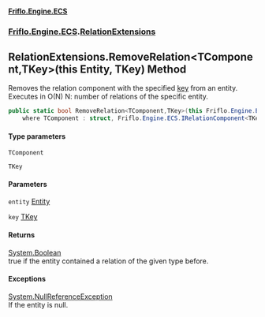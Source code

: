 #### [Friflo.Engine.ECS](index.md 'index')
### [Friflo.Engine.ECS](Friflo.Engine.ECS.md 'Friflo.Engine.ECS').[RelationExtensions](RelationExtensions.md 'Friflo.Engine.ECS.RelationExtensions')

## RelationExtensions.RemoveRelation<TComponent,TKey>(this Entity, TKey) Method

Removes the relation component with the specified [key](RelationExtensions.RemoveRelation_TComponent,TKey_(thisEntity,TKey).md#Friflo.Engine.ECS.RelationExtensions.RemoveRelation_TComponent,TKey_(thisFriflo.Engine.ECS.Entity,TKey).key 'Friflo.Engine.ECS.RelationExtensions.RemoveRelation<TComponent,TKey>(this Friflo.Engine.ECS.Entity, TKey).key') from an entity.<br/>
Executes in O(N) N: number of relations of the specific entity.

```csharp
public static bool RemoveRelation<TComponent,TKey>(this Friflo.Engine.ECS.Entity entity, TKey key)
    where TComponent : struct, Friflo.Engine.ECS.IRelationComponent<TKey>, System.ValueType, System.ValueType;
```
#### Type parameters

<a name='Friflo.Engine.ECS.RelationExtensions.RemoveRelation_TComponent,TKey_(thisFriflo.Engine.ECS.Entity,TKey).TComponent'></a>

`TComponent`

<a name='Friflo.Engine.ECS.RelationExtensions.RemoveRelation_TComponent,TKey_(thisFriflo.Engine.ECS.Entity,TKey).TKey'></a>

`TKey`
#### Parameters

<a name='Friflo.Engine.ECS.RelationExtensions.RemoveRelation_TComponent,TKey_(thisFriflo.Engine.ECS.Entity,TKey).entity'></a>

`entity` [Entity](Entity.md 'Friflo.Engine.ECS.Entity')

<a name='Friflo.Engine.ECS.RelationExtensions.RemoveRelation_TComponent,TKey_(thisFriflo.Engine.ECS.Entity,TKey).key'></a>

`key` [TKey](RelationExtensions.RemoveRelation_TComponent,TKey_(thisEntity,TKey).md#Friflo.Engine.ECS.RelationExtensions.RemoveRelation_TComponent,TKey_(thisFriflo.Engine.ECS.Entity,TKey).TKey 'Friflo.Engine.ECS.RelationExtensions.RemoveRelation<TComponent,TKey>(this Friflo.Engine.ECS.Entity, TKey).TKey')

#### Returns
[System.Boolean](https://docs.microsoft.com/en-us/dotnet/api/System.Boolean 'System.Boolean')  
true if the entity contained a relation of the given type before.

#### Exceptions

[System.NullReferenceException](https://docs.microsoft.com/en-us/dotnet/api/System.NullReferenceException 'System.NullReferenceException')  
If the entity is null.